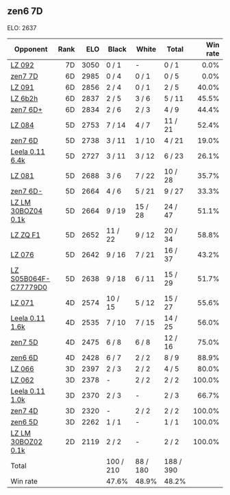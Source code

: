 ## zen6 7D ##

ELO: 2637

Opponent | Rank | ELO | Black | White | Total | Win rate
---------|-----:|----:|-------|-------|-------|-------:
[LZ 092](LZ%20092.md) | 7D | 3050 | 0 / 1 | - | 0 / 1 | 0.0%
[zen7 7D](zen7%207D.md) | 6D | 2985 | 0 / 4 | 0 / 1 | 0 / 5 | 0.0%
[LZ 091](LZ%20091.md) | 6D | 2856 | 2 / 4 | 0 / 1 | 2 / 5 | 40.0%
[LZ 6b2h](LZ%206b2h.md) | 6D | 2837 | 2 / 5 | 3 / 6 | 5 / 11 | 45.5%
[zen7 6D+](zen7%206D+.md) | 6D | 2834 | 2 / 6 | 2 / 3 | 4 / 9 | 44.4%
[LZ 084](LZ%20084.md) | 5D | 2753 | 7 / 14 | 4 / 7 | 11 / 21 | 52.4%
[zen7 6D](zen7%206D.md) | 5D | 2738 | 3 / 11 | 1 / 10 | 4 / 21 | 19.0%
[Leela 0.11 6.4k](Leela%200.11%206.4k.md) | 5D | 2727 | 3 / 11 | 3 / 12 | 6 / 23 | 26.1%
[LZ 081](LZ%20081.md) | 5D | 2688 | 3 / 6 | 7 / 22 | 10 / 28 | 35.7%
[zen7 6D-](zen7%206D-.md) | 5D | 2664 | 4 / 6 | 5 / 21 | 9 / 27 | 33.3%
[LZ LM 30BOZ04 0.1k](LZ%20LM%2030BOZ04%200.1k.md) | 5D | 2664 | 9 / 19 | 15 / 28 | 24 / 47 | 51.1%
[LZ ZQ F1](LZ%20ZQ%20F1.md) | 5D | 2652 | 11 / 22 | 9 / 12 | 20 / 34 | 58.8%
[LZ 076](LZ%20076.md) | 5D | 2642 | 9 / 16 | 7 / 21 | 16 / 37 | 43.2%
[LZ S05B064F-C77779D0](LZ%20S05B064F-C77779D0.md) | 5D | 2638 | 9 / 18 | 6 / 11 | 15 / 29 | 51.7%
[LZ 071](LZ%20071.md) | 4D | 2574 | 10 / 15 | 5 / 12 | 15 / 27 | 55.6%
[Leela 0.11 1.6k](Leela%200.11%201.6k.md) | 4D | 2535 | 7 / 10 | 7 / 15 | 14 / 25 | 56.0%
[zen7 5D](zen7%205D.md) | 4D | 2475 | 6 / 8 | 6 / 8 | 12 / 16 | 75.0%
[zen6 6D](zen6%206D.md) | 4D | 2428 | 6 / 7 | 2 / 2 | 8 / 9 | 88.9%
[LZ 066](LZ%20066.md) | 3D | 2397 | 2 / 3 | 2 / 2 | 4 / 5 | 80.0%
[LZ 062](LZ%20062.md) | 3D | 2378 | - | 2 / 2 | 2 / 2 | 100.0%
[Leela 0.11 1.0k](Leela%200.11%201.0k.md) | 3D | 2370 | 2 / 3 | - | 2 / 3 | 66.7%
[zen7 4D](zen7%204D.md) | 3D | 2320 | - | 2 / 2 | 2 / 2 | 100.0%
[zen6 5D](zen6%205D.md) | 3D | 2262 | 1 / 1 | - | 1 / 1 | 100.0%
[LZ LM 30BOZ02 0.1k](LZ%20LM%2030BOZ02%200.1k.md) | 2D | 2119 | 2 / 2 | - | 2 / 2 | 100.0%
Total | | | 100 / 210 | 88 / 180 | 188 / 390 | 
Win rate| | | 47.6% | 48.9% | 48.2% | 
